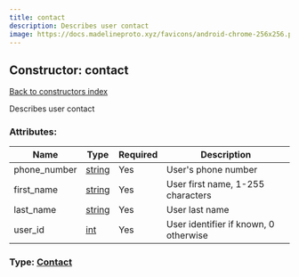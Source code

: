 ```yaml
---
title: contact
description: Describes user contact
image: https://docs.madelineproto.xyz/favicons/android-chrome-256x256.png
---
```

## Constructor: contact  
[Back to constructors index](index.md)



Describes user contact

### Attributes:

| Name     |    Type       | Required | Description |
|----------|---------------|----------|-------------|
|phone\_number|[string](../types/string.md) | Yes|User's phone number|
|first\_name|[string](../types/string.md) | Yes|User first name, 1-255 characters|
|last\_name|[string](../types/string.md) | Yes|User last name|
|user\_id|[int](../types/int.md) | Yes|User identifier if known, 0 otherwise|



### Type: [Contact](../types/Contact.md)


